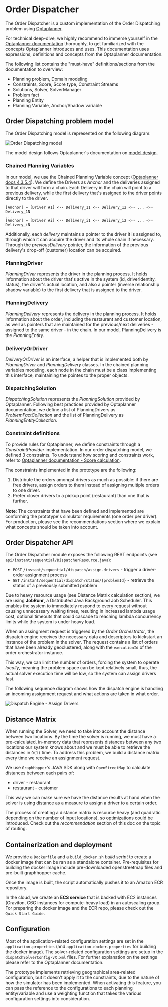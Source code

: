# Order Dispatcher

The Order Dispatcher is a custom implementation of the Order Dispatching problem using [Optaplanner](https://optaplanner.org).

For technical deep-dive, we highly recommend to immerse yourself in the [Optaplanner documentation](https://docs.optaplanner.org/latest/optaplanner-docs/html_single/) thoroughly,
to get familiarized with the concepts Optaplanner introduces and uses. This documentation uses expressions, definitions and concepts from the Optaplanner documentation.

The following list contains the "must-have" definitions/sections from the documentation to overview:
* Planning problem, Domain modeling
* Constraints, Score, Score type, Constraint Streams
* Solutions, Solver, SolverManager
* Problem fact
* Planning Entity
* Planning Variable, Anchor/Shadow variable

## Order Dispatching problem model

The Order Dispatching model is represented on the following diagram:

![Order Dispatching model](./DispatcherDomainModel.png)

The model design follows Optaplanner's documentation on [model design](https://docs.optaplanner.org/latest/optaplanner-docs/html_single/#domainModelingGuide).

### Chained Planning Variables

In our model, we use the Chained Planning Variable concept ([Optaplanner docs 4.3.5.4](https://docs.optaplanner.org/latest/optaplanner-docs/html_single/#chainedPlanningVariable)).
We define the Drivers as _Anchor_ and the deliveries assigned to that driver will form a chain. Each Delivery in the chain will point to a previous delivery, while the first delivery
that's assigned to the driver points directly to the driver.

```
[Anchor] = [Driver #1] <-- Delivery_11 <-- Delivery_12 <-- ... <-- Delivery_1N
...
[Anchor] = [Driver #i] <-- Delivery_i1 <-- Delivery_i2 <-- ... <-- Delivery_iN
```

Additionally, each _delivery_ maintains a pointer to the driver it is assigned to, through which it can acquire the driver and its whole chain if necessary.
Through the _previousDelivery_ pointer, the information of the previous delivery's drop-off (customer) location can be acquired.

### PlanningDriver

_PlanningDriver_ represents the driver in the planning process. It holds information about the driver that's active in the system (id, driverIdentity, status), the driver's actual
location, and also a pointer (inverse relationship shadow variable) to the first delivery that is assigned to the driver.

### PlanningDelivery

_PlanningDelivery_ represents the delivery in the planning process. It holds information about the order, including the restaurant and customer location, as well as pointers that are
maintained for the previous/next deliveries - assigned to the same driver - in the chain. In our model, PlanningDelivery is the _PlanningEntity_.

### DeliveryOrDriver

_DeliveryOrDriver_ is an interface, a helper that is implemented both by _PlanningDriver_ and _PlanningDelivery_ classes. In the chained planning variables modeling, each node in the chain must
be a class implementing this interface, maintaining the pointes to the proper objects.

### DispatchingSolution

_DispatchingSolution_ represents the _PlanningSolution_ provided by Optaplanner. Following best practices provided by Optaplanner documentation, we define a list of
PlanningDrivers as *ProblemFactCollection* and the list of PlanningDelivery as *PlanningEntityCollection*.

### Constraint definitions

To provide rules for Optaplanner, we define constraints through a _ConstraintProvider_ implementation. In our order dispatching model, we defined 3 constraints. To understand how
scoring and constraints work, refer to [Optaplanner documentation - Score calculation](https://docs.optaplanner.org/latest/optaplanner-docs/html_single/#scoreCalculation).

The constraints implemented in the prototype are the following:

1. Distribute the orders amongst drivers as much as possible: if there are free drivers, assign orders to them instead of assigning multiple orders to one driver.
2. Prefer closer drivers to a pickup point (restaurant) than one that is further.

**Note**: The constraints that have been defined and implemented are conforming the prototype's simulator requirements (one order per driver). For production, please see the recommendations section where we explain what concepts should be taken into account.

## Order Dispatcher API

The Order Dispatcher module exposes the following REST endpoints (see `api/instant/sequential/DispatcherResource.java`):

* `POST` `/instant/sequential/dispatch/assign-drivers` - trigger a driver-order assignment process
* `GET` `/instant/sequential/dispatch/status/{problemId}` - retrieve the status of a previously submitted problem

Due to heavy resource usage (see Distance Matrix calculation section), we are using **JobRunr**, a Distributed Java Background Job Scheduler. This enables the system to immediately respond to every request without causing unnecessary waiting times, resulting in increased lambda usage cost, optional timeouts that could cascade to reaching lambda concurrency limits while the system is under heavy load.

When an assingment request is triggered by the _Order Orchestrator_, the dispatch engine receives the necessary data and descriptors to kickstart an instance of the problem in the solver. The request contains a list of orders that have been already geoclustered, along with the `executionId` of the order orchestrator instance.

This way, we can limit the number of orders, forcing the system to operate _locally_, meaning the problem space can be kept relatively small, thus, the actual solver execution time will be low, so the system can assign drivers fast.

The following sequence diagram shows how the dispatch engine is handling an incoming assignment request and what actions are taken in what order.

![Dispatch Engine - Assign Drivers](./dispatch-engine-assign-drivers-sequence.png)

## Distance Matrix

When running the Solver, we need to take into account the distance between two locations. By the time the solver is running, we must have a pre-calculated, in-memory data that represents distances between any two locations our system knows about and we must be able to retrieve the distances in `O(1)` time. To address this problem, we build a distance matrix every time we receive an assignment request.

We use `GraphHopper`'s JAVA SDK along with `OpenStreetMap` to calculate distances between each pairs of:
* driver - restaurant
* restaurant - customer

This way we can make sure we have the distance results at hand when the solver is using distance as a measure to assign a driver to a certain order.

The process of creating a distance matrix is resource heavy (and quadratic depending on the number of input locations), so optimizations could be introduced. Check out the _recommendation_ section of this doc on the topic of routing.
## Containerization and deployment

We provide a `Dockerfile` and a `build_docker.sh` _build script_ to create a docker image that can be ran as a standalone container.
Pre-requisites for building the docker image include pre-downloaded openstreetmap files and pre-built graphhopper cache.

Once the image is built, the script automatically pushes it to an Amazon ECR repository.

In the cloud, we create an **ECS service** that is backed with EC2 instances (Graviton, C6G instances for compute-heavy load) in an autoscaling group. For preparing the docker image and the ECR repo, please check out the `Quick Start Guide`.

## Configuration

Most of the application-related configuration settings are set in the `application.properties` (and `application-docker.properties` for building the docker image).
The solver-related configuration settings are setup in the `dispatchSolverConfig-vX.xml` files. For further explanation on the settings please refer to the Optaplanner documentation.

The prototype implements retrieving geographical area-related configuration, but it doesn't apply it to the constraints, due to the nature of how the simulator has been implemented. When activating this feature, you can pass the reference to the configurations to each planning entity/variable and use a weighting function that takes the various configuration settings into consideration.
